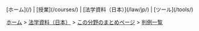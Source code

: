 <div id="header">
[ホーム](/) | [授業](/courses/) | [法学資料（日本）](/law/jp/) | [ツール](/tools/)

[ホーム](/) > [法学資料（日本）](../../) > [この分野のまとめページ](../) > [判例一覧](./)
</div>